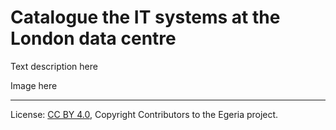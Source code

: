 <!-- SPDX-License-Identifier: CC-BY-4.0 -->
<!-- Copyright Contributors to the Egeria project. -->

# Catalogue the IT systems at the London data centre

 Text description here 


 Image here




----
License: [CC BY 4.0](https://creativecommons.org/licenses/by/4.0/), Copyright Contributors to the Egeria project.
